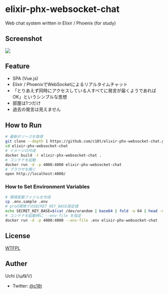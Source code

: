 # elixir-phx-websocket-chat
Web chat system written in Elixir / Phoenix (for study)

## Screenshot
![](.doc/screenshot.png)

## Feature
- SPA (Vue.js)
- Elixir / PhoenixでWebSocketによるリアルタイムチャット
- 「とりあえず同時にアクセスしている人すべてに発言が届くようであればOK」というシンプルな思想
- 部屋は1つだけ
- 過去の発言は見えません

## How to Run
```sh
# 最新のソースを取得
git clone --depth 1 https://github.com/c18t/elixir-phx-websocket-chat.git
cd elixir-phx-websocket-chat
# イメージの作成
docker build -t elixir-phx-websocket-chat .
# コンテナを起動
docker run -d -p 4000:4000 elixir-phx-websocket-chat
# ブラウザを開く
open http://localhost:4000/
```

### How to Set Environment Variables
```sh
# 環境変数ファイルを作成
cp .env.sample .env
# prod環境でのSECRET_KEY_BASE設定値
echo SECRET_KEY_BASE=$(cat /dev/urandom | base64 | fold -w 64 | head -n 1) >> .env
# コンテナを起動時に --env-file を指定
docker run -d -p 4000:4000 --env-file .env elixir-phx-websocket-chat
```

## License
[WTFPL](./LICENSE)

## Auther
Uchi (/ɯ̹t͡ɕʲi/)
  - Twitter: [@c18t](https://twitter.com/c18t)
